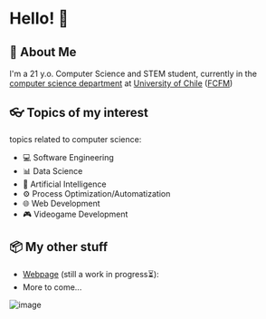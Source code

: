 # Hello! 👋

## 💬 About Me 

I'm a 21 y.o. Computer Science and STEM student, currently in the [computer science department](https://www.dcc.uchile.cl/) at [University of Chile](https://uchile.cl/) ([FCFM](https://ingenieria.uchile.cl/))

## 👓 Topics of my interest
topics related to computer science:

- 💻 Software Engineering
- 📊 Data Science
- 🧠 Artificial Intelligence
- ⚙️ Process Optimization/Automatization
- 🌐 Web Development
- 🎮 Videogame Development

## 📦 My other stuff

- [Webpage](https://users.dcc.uchile.cl/~lmarquez/) (still a work in progress⏳):
- More to come...

![image](https://github.com/TheMilanMiracle/TheMilanMiracle/assets/128413050/172afeaa-7b32-464a-8d6a-dff906a24288)

